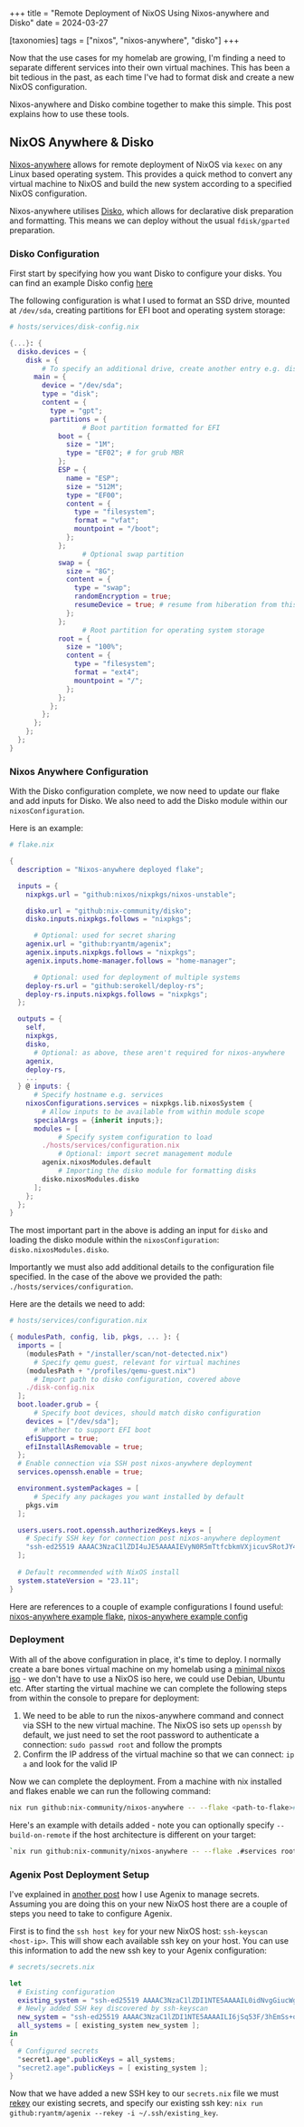 +++
title = "Remote Deployment of NixOS Using Nixos-anywhere and Disko"
date = 2024-03-27

[taxonomies]
tags = ["nixos", "nixos-anywhere", "disko"]
+++

Now that the use cases for my homelab are growing, I'm finding a need to separate different services into their own virtual machines. This has been a bit tedious in the past, as each time I've had to format disk and create a new NixOS configuration.

Nixos-anywhere and Disko combine together to make this simple. This post explains how to use these tools.


<!-- more -->

## NixOS Anywhere & Disko

[Nixos-anywhere](https://github.com/nix-community/nixos-anywhere) allows for remote deployment of NixOS via `kexec` on any Linux based operating system. This provides a quick method to convert any virtual machine to NixOS and build the new system according to a specified NixOS configuration.

Nixos-anywhere utilises [Disko](https://github.com/nix-community/disko), which allows for declarative disk preparation and formatting. This means we can deploy without the usual `fdisk/gparted` preparation.

### Disko Configuration

First start by specifying how you want Disko to configure your disks. You can find an example Disko config [here](https://github.com/nix-community/disko/blob/master/example/multi-device-no-deps.nix)

The following configuration is what I used to format an SSD drive, mounted at `/dev/sda`, creating partitions for EFI boot and operating system storage:

```nix
# hosts/services/disk-config.nix

{...}: {
  disko.devices = {
    disk = {
	    # To specify an additional drive, create another entry e.g. disk.data
      main = {
        device = "/dev/sda";
        type = "disk";
        content = {
          type = "gpt";
          partitions = {
			      # Boot partition formatted for EFI
            boot = {
              size = "1M";
              type = "EF02"; # for grub MBR
            };
            ESP = {
              name = "ESP";
              size = "512M";
              type = "EF00";
              content = {
                type = "filesystem";
                format = "vfat";
                mountpoint = "/boot";
              };
            };
			      # Optional swap partition
            swap = {
              size = "8G";
              content = {
                type = "swap";
                randomEncryption = true;
                resumeDevice = true; # resume from hiberation from this device
              };
            };
			      # Root partition for operating system storage
            root = {
              size = "100%";
              content = {
                type = "filesystem";
                format = "ext4";
                mountpoint = "/";
              };
            };
          };
        };
      };
    };
  };
}

```

### Nixos Anywhere Configuration

With the Disko configuration complete, we now need to update our flake and add inputs for Disko. We also need to add the Disko module within our `nixosConfiguration`.

Here is an example:

```nix
# flake.nix

{
  description = "Nixos-anywhere deployed flake";

  inputs = {
    nixpkgs.url = "github:nixos/nixpkgs/nixos-unstable";

    disko.url = "github:nix-community/disko";
    disko.inputs.nixpkgs.follows = "nixpkgs";

	  # Optional: used for secret sharing
    agenix.url = "github:ryantm/agenix";
    agenix.inputs.nixpkgs.follows = "nixpkgs";
    agenix.inputs.home-manager.follows = "home-manager";

	  # Optional: used for deployment of multiple systems
    deploy-rs.url = "github:serokell/deploy-rs";
    deploy-rs.inputs.nixpkgs.follows = "nixpkgs";
  };

  outputs = {
    self,
    nixpkgs,
    disko,
	  # Optional: as above, these aren't required for nixos-anywhere
    agenix,
    deploy-rs,
    ...
  } @ inputs: {
	  # Specify hostname e.g. services
    nixosConfigurations.services = nixpkgs.lib.nixosSystem {
	    # Allow inputs to be available from within module scope
      specialArgs = {inherit inputs;};
      modules = [
		    # Specify system configuration to load
        ./hosts/services/configuration.nix
		    # Optional: import secret management module
        agenix.nixosModules.default
		    # Importing the disko module for formatting disks
        disko.nixosModules.disko
      ];
    };
  };
}

```

The most important part in the above is adding an input for `disko` and loading the disko module within the `nixosConfiguration`: `disko.nixosModules.disko`.

Importantly we must also add additional details to the configuration file specified. In the case of the above we provided the path: `./hosts/services/configuration`.

Here are the details we need to add:

```nix
# hosts/services/configuration.nix

{ modulesPath, config, lib, pkgs, ... }: {
  imports = [
    (modulesPath + "/installer/scan/not-detected.nix")
	  # Specify qemu guest, relevant for virtual machines
    (modulesPath + "/profiles/qemu-guest.nix")
	  # Import path to disko configuration, covered above
    ./disk-config.nix
  ];
  boot.loader.grub = {
	  # Specify boot devices, should match disko configuration
    devices = ["/dev/sda"];
	  # Whether to support EFI boot
    efiSupport = true;
    efiInstallAsRemovable = true;
  };
  # Enable connection via SSH post nixos-anywhere deployment
  services.openssh.enable = true;

  environment.systemPackages = [
	  # Specify any packages you want installed by default
    pkgs.vim
  ];

  users.users.root.openssh.authorizedKeys.keys = [
    # Specify SSH key for connection post nixos-anywhere deployment
    "ssh-ed25519 AAAAC3NzaC1lZDI4uJE5AAAAIEVyN0R5mTtfcbkmVXjicuvSRotJY4IuT7h3H"
  ];
	
  # Default recommended with NixOS install
  system.stateVersion = "23.11";
}
```

Here are references to a couple of example configurations I found useful: [nixos-anywhere example flake](https://github.com/nix-community/nixos-anywhere-examples/blob/main/flake.nix), [nixos-anywhere example config](https://github.com/nix-community/nixos-anywhere-examples/blob/main/configuration.nix)

### Deployment

With all of the above configuration in place, it's time to deploy. I normally create a bare bones virtual machine on my homelab using a [minimal nixos iso](https://nixos.org/download/) - we don't have to use a NixOS iso here, we could use Debian, Ubuntu etc. After starting the virtual machine we can complete the following steps from within the console to prepare for deployment:

1. We need to be able to run the nixos-anywhere command and connect via SSH to the new virtual machine. The NixOS iso sets up `openssh` by default, we just need to set the root password to authenticate a connection: `sudo passwd root` and follow the prompts
2. Confirm the IP address of the virtual machine so that we can connect: `ip a` and look for the valid IP

Now we can complete the deployment. From a machine with nix installed and flakes enable we can run the following command:

```bash
nix run github:nix-community/nixos-anywhere -- --flake <path-to-flake>#<flake-name> root@<ip-address>
```

Here's an example with details added - note you can optionally specify `--build-on-remote` if the host architecture is different on your target:

```bash
`nix run github:nix-community/nixos-anywhere -- --flake .#services root@192.168.1.254 --build-on-remote`
```

### Agenix Post Deployment Setup

I've explained in [another post](/encrypting-secrets-nixos/) how I use Agenix to manage secrets. Assuming you are doing this on your new NixOS host there are a couple of steps you need to take to configure Agenix.

First is to find the `ssh host key` for your new NixOS host: `ssh-keyscan <host-ip>`. This will show each available ssh key on your host. You can use this information to add the new ssh key to your Agenix configuration:

```nix
# secrets/secrets.nix

let
  # Existing configuration
  existing_system = "ssh-ed25519 AAAAC3NzaC1lZDI1NTE5AAAAIL0idNvgGiucWgup/mP78zyC23uFjYq0evcWdjGQUaBH";
  # Newly added SSH key discovered by ssh-keyscan
  new_system = "ssh-ed25519 AAAAC3NzaC1lZDI1NTE5AAAAILI6jSq53F/3hEmSs+oq9L4TwOo1PrDMAgcA1uo1CCV/";
  all_systems = [ existing_system new_system ];
in
{
  # Configured secrets
  "secret1.age".publicKeys = all_systems;
  "secret2.age".publicKeys = [ existing_system ];
}
```

Now that we have added a new SSH key to our `secrets.nix` file we must [rekey](https://github.com/ryantm/agenix?tab=readme-ov-file#rekeying) our existing secrets, and specify our existing ssh key: `nix run github:ryantm/agenix --rekey -i ~/.ssh/existing_key`.

